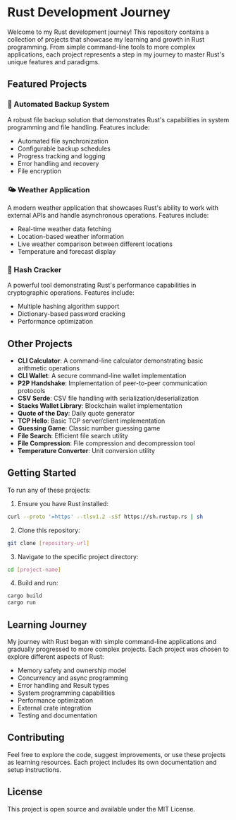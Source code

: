 # Rust Development Journey

Welcome to my Rust development journey! This repository contains a collection of projects that showcase my learning and growth in Rust programming. From simple command-line tools to more complex applications, each project represents a step in my journey to master Rust's unique features and paradigms.

## Featured Projects

### 🚀 Automated Backup System
A robust file backup solution that demonstrates Rust's capabilities in system programming and file handling. Features include:
- Automated file synchronization
- Configurable backup schedules
- Progress tracking and logging
- Error handling and recovery
- File encryption

### 🌤️ Weather Application
A modern weather application that showcases Rust's ability to work with external APIs and handle asynchronous operations. Features include:
- Real-time weather data fetching
- Location-based weather information
- Live weather comparison between different locations
- Temperature and forecast display

### 🔐 Hash Cracker
A powerful tool demonstrating Rust's performance capabilities in cryptographic operations. Features include:
- Multiple hashing algorithm support
- Dictionary-based password cracking
- Performance optimization

## Other Projects

- **CLI Calculator**: A command-line calculator demonstrating basic arithmetic operations
- **CLI Wallet**: A secure command-line wallet implementation
- **P2P Handshake**: Implementation of peer-to-peer communication protocols
- **CSV Serde**: CSV file handling with serialization/deserialization
- **Stacks Wallet Library**: Blockchain wallet implementation
- **Quote of the Day**: Daily quote generator
- **TCP Hello**: Basic TCP server/client implementation
- **Guessing Game**: Classic number guessing game
- **File Search**: Efficient file search utility
- **File Compression**: File compression and decompression tool
- **Temperature Converter**: Unit conversion utility

## Getting Started

To run any of these projects:

1. Ensure you have Rust installed:
```bash
curl --proto '=https' --tlsv1.2 -sSf https://sh.rustup.rs | sh
```

2. Clone this repository:
```bash
git clone [repository-url]
```

3. Navigate to the specific project directory:
```bash
cd [project-name]
```

4. Build and run:
```bash
cargo build
cargo run
```

## Learning Journey

My journey with Rust began with simple command-line applications and gradually progressed to more complex projects. Each project was chosen to explore different aspects of Rust:

- Memory safety and ownership model
- Concurrency and async programming
- Error handling and Result types
- System programming capabilities
- Performance optimization
- External crate integration
- Testing and documentation

## Contributing

Feel free to explore the code, suggest improvements, or use these projects as learning resources. Each project includes its own documentation and setup instructions.

## License

This project is open source and available under the MIT License.
